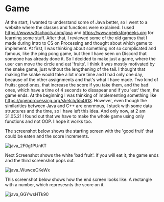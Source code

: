 # Game
At the start, I wanted to understand some of Java better, so I went to a website where the classes and functions were explained. I used https://www.w3schools.com/java and https://www.geeksforgeeks.org for learning some stuff. After that, I reviewed some of the old games that I made during Intro to CS on Processing and thought about which game to implement. At first, I was thinking about something not so complicated and famous, like the ping pong game, but then I have seen on Discord that someone has already done it. So I decided to make just a game, where the user can move the circle and eat 'fruits'. I think it was mostly motivated by the snake game, just without the lengthening of the tail. I thought that making the snake would take a lot more time and I had only one day, because of the other assignments and that's what I have made. Two kind of fruits: good ones, that increase the score if you take them, and the bad ones, which have a time of 4 seconds to dissapear and if you 'eat' them, the game ends. At the beginning I was thinking of implementing something like https://openprocessing.org/sketch/554613. However, even though the similarities between Java and C++ are enormous, I stuck with some data structures and the time, so I have left this idea. And only now, at 2 am 31.05.21 I found out that we have to make the whole game using only functions and not OOP. I hope it works too. 


The screenshot below shows the starting screen with the 'good fruit' that could be eaten and the score increments. 

![java_2F0g1PUnKT](https://user-images.githubusercontent.com/71120362/120118274-6dc70b80-c1b3-11eb-8566-81498331eab6.png)

Next Screenshot shows the white 'bad fruit'. If you will eat it, the game ends and the third screenshot pops out.

![java_WuwceCKeWx](https://user-images.githubusercontent.com/71120362/120118275-70c1fc00-c1b3-11eb-829c-1e3a9dffb91d.png)

This screenshot below shows how the end screen looks like. A rectangle with a number, which represesnts the score on it.

![java_GGYwsHTk90](https://user-images.githubusercontent.com/71120362/120118278-71f32900-c1b3-11eb-95d7-e83ceea0f708.png)
